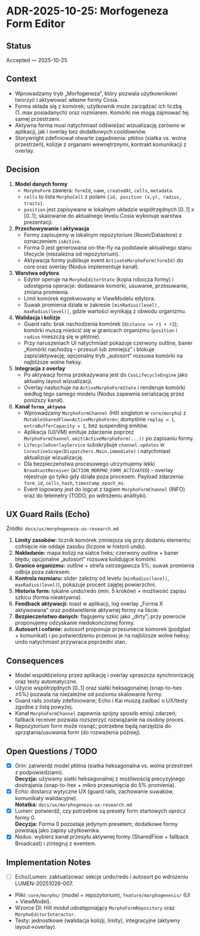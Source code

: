 # ADR-2025-10-25: Morfogeneza Form Editor

## Status
Accepted — 2025-10-25

## Context
- Wprowadzamy tryb „Morfogeneza”, który pozwala użytkownikowi tworzyć i aktywować własne formy Cosia.
- Forma składa się z komórek; użytkownik może zarządzać ich liczbą (1..max posiadanych) oraz rozmiarem. Komórki nie mogą zajmować tej samej przestrzeni.
- Aktywna forma musi natychmiast odświeżać wizualizację zarówno w aplikacji, jak i overlay bez dodatkowych cooldownów.
- Storywright zdefiniował otwarte zagadnienia: płótno (siatka vs. wolna przestrzeń), kolizje z organami wewnętrznymi, kontrakt komunikacji z overlay.

## Decision
1. **Model danych formy**
   - `MorphoForm` zawiera: `formId`, `name`, `createdAt`, `cells`, `metadata`.
   - `cells` to lista `MorphoCell` z polami `{id, position (x,y), radius, traits}`.
   - `position` jest zapisywane w lokalnym układzie współrzędnych [0..1] x [0..1]; skalowanie do aktualnego levelu Cosia wykonuje warstwa prezentacji.
2. **Przechowywanie i aktywacja**
   - Formy zapisujemy w lokalnym repozytorium (Room/Datastore) z oznaczeniem `isActive`.
   - Forma 0 jest generowana on-the-fly na podstawie aktualnego stanu lifecycle (niezależna od repozytorium).
   - Aktywacja formy publikuje event `ActivateMorphoForm(formId)` do core oraz overlay (Nodus implementuje kanał).
3. **Warstwa edytora**
   - Edytor operuje na `MorphoEditorState` (kopia robocza formy) i udostępnia operacje: dodawanie komórki, usuwanie, przesuwanie, zmiana promienia.
   - Limit komórek egzekwowany w ViewModelu edytora.
   - Suwak promienia działa w zakresie `[minRadius(level), maxRadius(level)]`, gdzie wartości wynikają z obwodu organizmu.
4. **Walidacja i kolizje**
   - Guard rails: brak nachodzenia komórek (`distance >= r1 + r2`); komórki muszą mieścić się w granicach organizmu (`position` i `radius` mieszczą się w płótnie).
   - Przy naruszeniach UI natychmiast pokazuje czerwony outline, baner „Komórki nachodzą – przesuń lub zmniejsz” i blokuje zapis/aktywację; opcjonalny tryb „autosort” rozsuwa komórki na najbliższe wolne heksy.
5. **Integracja z overlay**
   - Po aktywacji forma przekazywana jest do `CosLifecycleEngine` jako aktualny layout wizualizacji.
   - Overlay nasłuchuje na `ActiveMorphoFormState` i renderuje komórki według tego samego modelu (Nodus zapewnia serializację przez poniższy kanał).
6. **Kanał `forma_aktywna`**
   - Wprowadzamy `MorphoFormChannel` (Hilt singleton w `core/morpho`) z `MutableSharedFlow<ActiveMorphoForm>`; domyślnie `replay = 1`, `extraBufferCapacity = 1`, bez suspending emitów.
   - Aplikacja (UI/VM) emituje zdarzenie poprzez `MorphoFormChannel.emit(ActiveMorphoForm(...))` po zapisaniu formy.
   - `LifecycleOverlayService` subskrybuje `channel.updates` w `CoroutineScope(Dispatchers.Main.immediate)` i natychmiast aktualizuje wizualizację.
   - Dla bezpieczeństwa procesowego utrzymujemy lekki `BroadcastReceiver` (`ACTION_MORPHO_FORM_ACTIVATED`) – overlay rejestruje go tylko gdy działa poza procesem. Payload zdarzenia: `form_id`, `cells_hash`, `timestamp_epoch_ms`.
   - Event logowany jest do logcat z tagiem `MorphoFormChannel` (INFO) oraz do telemetry (TODO, po wdrożeniu analityki).

## UX Guard Rails (Echo)
Źródło: `docs/ux/morphogeneza-ux-research.md`

1. **Limity zasobów:** licznik komórek zmniejsza się przy dodaniu elementu; cofnięcie nie oddaje zasobu (liczone w historii undo).
2. **Nakładanie:** mapa kolizji na siatce heks; czerwony outline + baner błędu; opcjonalne „autosort” rozsuwa kolidujące komórki.
3. **Granice organizmu:** outline + strefa ostrzegawcza 5%; suwak promienia odbija poza zakresem.
4. **Kontrola rozmiaru:** slider zależny od levelu (`minRadius(level)`, `maxRadius(level)`), pokazuje procent zajętej powierzchni.
5. **Historia form:** lokalne undo/redo (min. 5 kroków) + możliwość zapisu szkicu (forma nieaktywna).
6. **Feedback aktywacji:** toast w aplikacji, log overlay „Forma X aktywowana” oraz podświetlenie aktywnej formy na liście.
7. **Bezpieczeństwo danych:** flagujemy szkic jako „dirty”; przy powrocie proponujemy odzyskanie niedokończonej formy.
8. **Autosort i cofanie:** autosort proponuje przesuniecie komorek (podglad + komunikat) i po potwierdzeniu przenosi je na najblizsze wolne heksy; undo natychmiast przywraca poprzedni stan.

## Consequences
- Model współdzielony przez aplikację i overlay upraszcza synchronizację oraz testy automatyczne.
- Użycie współrzędnych [0..1] oraz siatki heksagonalnej (snap-to-hex ±5%) pozwala na niezależne od poziomu skalowanie formy.
- Guard rails zostały zdefiniowane; Echo i Kai muszą zadbać o UX/testy zgodne z listą powyżej.
- Kanał `MorphoFormChannel` zapewnia spójny sposób emisji zdarzeń; fallback receiver pozwala rozszerzyć rozwiązanie na osobny proces.
- Repozytorium form może rosnąć; potrzebne będą narzędzia do sprzątania/usuwania form (do rozważenia później).

## Open Questions / TODO
- [x] Orin: zatwierdź model płótna (siatka heksagonalna vs. wolna przestrzeń z podpowiedziami).  
  **Decyzja:** używamy siatki heksagonalnej z możliwością precyzyjnego dostrajania (snap-to-hex + mikro przesunięcia do 5% promienia).
- [x] Echo: dostarcz wytyczne UX (guard rails, zachowanie suwaków, komunikaty walidacyjne).  
  **Notatka:** `docs/ux/morphogeneza-ux-research.md`
- [x] Lumen: potwierdź, czy potrzebne są presety form startowych oprócz formy 0.  
  **Decyzja:** Forma 0 pozostaje jedynym presetem; dodatkowe formy powstają jako zapisy użytkownika.
- [x] Nodus: wybierz kanał przesyłu aktywnej formy (SharedFlow + fallback Broadcast) i zintegruj z eventem.

## Implementation Notes

- [ ] Echo/Lumen: zaktualizowac sekcje undo/redo i autosort po wdrozeniu LUMEN-20251026-007.
- Pliki: `core/morpho/` (model + repozytorium), `feature/morphogenesis/` (UI + ViewModel).
- Wzorce DI: Hilt moduł udostępniający `MorphoFormRepository` oraz `MorphoEditorInteractor`.
- Testy: jednostkowe (walidacja kolizji, limity), integracyjne (aktywny layout->overlay).
